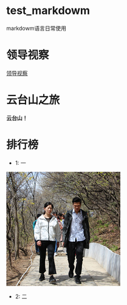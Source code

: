 # test_markdowm
markdowm语言日常使用

# 领导视察
[领导视察](http://www.tensorflow.org)

# 云台山之旅
**云台山！**

# 排行榜
* 1: 一

![yi](https://github.com/zhangyanqi92/test_markdowm/blob/master/file01/IMG_1112_%E5%89%AF%E6%9C%AC.jpg?raw=true)

* 2: 二
